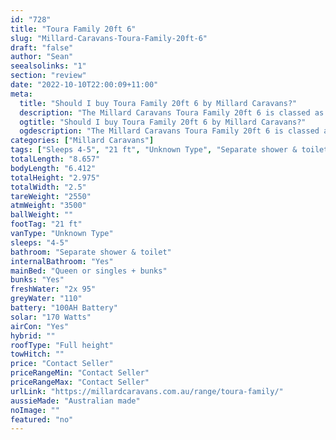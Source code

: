 ```yaml
---
id: "728"
title: "Toura Family 20ft 6"
slug: "Millard-Caravans-Toura-Family-20ft-6"
draft: "false"
author: "Sean"
seealsolinks: "1"
section: "review"
date: "2022-10-10T22:00:09+11:00"
meta:
  title: "Should I buy Toura Family 20ft 6 by Millard Caravans?"
  description: "The Millard Caravans Toura Family 20ft 6 is classed as Unknown Type, and sleeps 4-5 people. It is Australian made and comes in at 21 ft. It generally has Separate shower & toilet."
  ogtitle: "Should I buy Toura Family 20ft 6 by Millard Caravans?"
  ogdescription: "The Millard Caravans Toura Family 20ft 6 is classed as Unknown Type, and sleeps 4-5 people. It is Australian made and comes in at 21 ft. It generally has Separate shower & toilet."
categories: ["Millard Caravans"]
tags: ["Sleeps 4-5", "21 ft", "Unknown Type", "Separate shower & toilet", "Full height", "Price Unknown"]
totalLength: "8.657"
bodyLength: "6.412"
totalHeight: "2.975"
totalWidth: "2.5"
tareWeight: "2550"
atmWeight: "3500"
ballWeight: ""
footTag: "21 ft"
vanType: "Unknown Type"
sleeps: "4-5"
bathroom: "Separate shower & toilet"
internalBathroom: "Yes"
mainBed: "Queen or singles + bunks"
bunks: "Yes"
freshWater: "2x 95"
greyWater: "110"
battery: "100AH Battery"
solar: "170 Watts"
airCon: "Yes"
hybrid: ""
roofType: "Full height"
towHitch: ""
price: "Contact Seller"
priceRangeMin: "Contact Seller"
priceRangeMax: "Contact Seller"
urlLink: "https://millardcaravans.com.au/range/toura-family/"
aussieMade: "Australian made"
noImage: ""
featured: "no"
---
```

